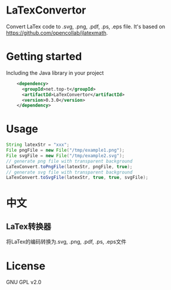 # LaTexConvertor
Convert LaTex code to .svg, .png, .pdf, .ps, .eps file. It's based on https://github.com/opencollab/jlatexmath.

# Getting started
Including the Java library in your project
```xml
    <dependency>
      <groupId>net.top-t</groupId>
      <artifactId>LaTexConvertor</artifactId>
      <version>0.3.0</version>
    </dependency>
```
# Usage
```java
String latexStr = "xxx";
File pngFile = new File("/tmp/example1.png");
File svgFile = new File("/tmp/example2.svg");
// generate png file with transparent background
LaTexConvert.toPngFile(latexStr, pngFile, true);
// generate svg file with transparent background
LaTexConvert.toSvgFile(latexStr, true, true, svgFile);
```

# 中文
## LaTex转换器
将LaTex的编码转换为.svg, .png, .pdf, .ps, .eps文件

# License
GNU GPL v2.0
